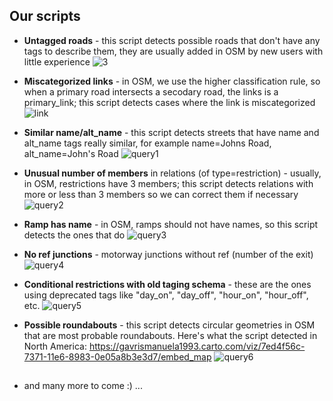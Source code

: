 ## Our scripts
* **Untagged roads** - this script detects possible roads that don't have any tags to describe them, they are usually added in OSM by new users with little experience
![3](https://cloud.githubusercontent.com/assets/16319427/17206298/b571eb30-54b7-11e6-9801-487dab985fe1.PNG)

* **Miscategorized links** - in OSM, we use the higher classification rule, so when a primary road intersects a secodary road, the links is a primary_link; this script detects cases where the link is miscategorized
![link](https://cloud.githubusercontent.com/assets/24428741/24402307/970ba096-13c0-11e7-94d6-3b5b2c71adff.png)

* **Similar name/alt_name** - this script detects streets that have name and alt_name tags really similar, for example name=Johns Road, alt_name=John's Road
![query1](https://cloud.githubusercontent.com/assets/24428741/24402562/cd3727b6-13c1-11e7-9af0-88caa6667ef3.JPG)

* **Unusual number of members** in relations (of type=restriction) - usually, in OSM, restrictions have 3 members; this script detects relations with more or less than 3 members so we can correct them if necessary
![query2](https://cloud.githubusercontent.com/assets/24428741/24402702/5c64bf0c-13c2-11e7-9d1c-2a5443f9860b.JPG)

* **Ramp has name** - in OSM, ramps should not have names, so this script detects the ones that do
![query3](https://cloud.githubusercontent.com/assets/24428741/24402870/1271b9c6-13c3-11e7-9151-6846265973db.JPG)

* **No ref junctions** - motorway junctions without ref (number of the exit)
![query4](https://cloud.githubusercontent.com/assets/24428741/24403183/666fcfd0-13c4-11e7-983d-0fa838f428f2.JPG)

* **Conditional restrictions with old taging schema** - these are the ones using deprecated tags like "day_on", "day_off", "hour_on", "hour_off", etc.
![query5](https://cloud.githubusercontent.com/assets/24428741/24403324/0986f658-13c5-11e7-9de5-10053902db7e.JPG)

* **Possible roundabouts** - this script detects circular geometries in OSM that are most probable roundabouts. Here's what the script detected in North America: https://gavrismanuela1993.carto.com/viz/7ed4f56c-7371-11e6-8983-0e05a8b3e3d7/embed_map
![query6](https://cloud.githubusercontent.com/assets/24428741/24403439/8a74be62-13c5-11e7-9edb-e687a29d491b.JPG)
 ##

* and many more to come :) ...

